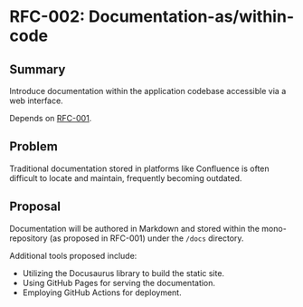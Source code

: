 # RFC-002: Documentation-as/within-code

## Summary

Introduce documentation within the application codebase accessible via a web interface.

Depends on [RFC-001](./rfc-001-mono-repository.md).

## Problem

Traditional documentation stored in platforms like Confluence is often difficult to locate and maintain, frequently becoming outdated.

## Proposal

Documentation will be authored in Markdown and stored within the mono-repository (as proposed in RFC-001) under the `/docs` directory.

Additional tools proposed include:
- Utilizing the Docusaurus library to build the static site.
- Using GitHub Pages for serving the documentation.
- Employing GitHub Actions for deployment.

